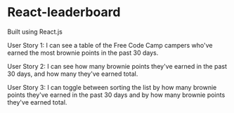 # React-leaderboard

Built using React.js

User Story 1: I can see a table of the Free Code Camp campers who've earned the most brownie points in the past 30 days.

User Story 2: I can see how many brownie points they've earned in the past 30 days, and how many they've earned total.

User Story 3: I can toggle between sorting the list by how many brownie points they've earned in the past 30 days and by how many brownie points they've earned total.
